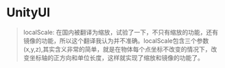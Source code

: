 # UnityUI
> localScale: 在国内被翻译为缩放，试验了一下，不只有缩放的功能，还有镜像的功能，所以这个翻译我认为并不准确。localScale包含三个参数(x,y,z),其实含义非常的简单，就是在物体每个点坐标不改变的情况下，改变坐标轴的正方向和单位长度，这样就实现了缩放和镜像的功能了。
